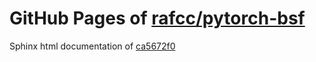 GitHub Pages of [rafcc/pytorch-bsf](https://github.com/rafcc/pytorch-bsf.git)
===
Sphinx html documentation of [ca5672f0](https://github.com/rafcc/pytorch-bsf/tree/ca5672f008e556a0934b39c4c3c21f8b88fa4e4c)
